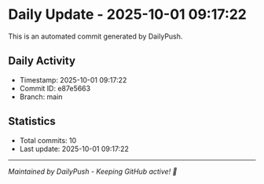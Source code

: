 # Daily Update - 2025-10-01 09:17:22

This is an automated commit generated by DailyPush.

## Daily Activity
- Timestamp: 2025-10-01 09:17:22
- Commit ID: e87e5663
- Branch: main

## Statistics
- Total commits: 10
- Last update: 2025-10-01 09:17:22

---
*Maintained by DailyPush - Keeping GitHub active! 🚀*
